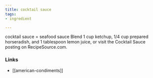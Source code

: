 ```yaml
---
title: cocktail sauce
tags:
- ingredient

---
```

cocktail sauce = seafood sauce Blend 1 cup ketchup, 1/4 cup prepared horseradish, and 1 tablespoon lemon juice, or visit the Cocktail Sauce posting on RecipeSource.com.

### Links

* [[american-condiments]]
